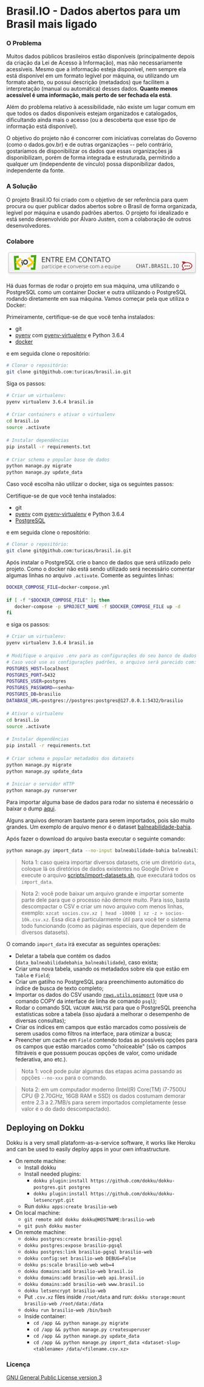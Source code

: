 # Brasil.IO - Dados abertos para um Brasil mais ligado

### O Problema

Muitos dados públicos brasileiros estão disponíveis (principalmente depois da
criação da Lei de Acesso à Informação), mas não necessariamente acessíveis.
Mesmo que a informação esteja disponível, nem sempre ela está disponível em um
formato legível por máquina, ou utilizando um formato aberto, ou possui
descrição (metadados) que facilitem a interpretação (manual ou automática)
desses dados. **Quanto menos acessível é uma informação, mais perto de ser
fechada ela está**.

Além do problema relativo à acessibilidade, não existe um lugar comum em que
todos os dados disponíveis estejam organizados e catalogados, dificultando
ainda mais o acesso (ou a descoberta que esse tipo de informação está
disponível).

O objetivo do projeto não é concorrer com iniciativas correlatas do Governo
(como o dados.gov.br) e de outras organizações -- pelo contrário, gostaríamos
de disponibilizar os dados que essas organizações já disponibilizam, porém de
forma integrada e estruturada, permitindo a qualquer um (independente de
vínculo) possa disponibilizar dados, independente da fonte.


### A Solução

O projeto Brasil.IO foi criado com o objetivo de ser referência para quem
procura ou quer publicar dados abertos sobre o Brasil de forma organizada,
legível por máquina e usando padrões abertos. O projeto foi idealizado e está
sendo desenvolvido por Álvaro Justen, com a colaboração de outros
desenvolvedores.


### Colabore

[![Entre em contato com o Brasil.IO por chat!](docs/chat-banner.png)](https://chat.brasil.io/)


Há duas formas de rodar o projeto em sua máquina, uma utilizando o PostgreSQL
como um container Docker e outra utilizando o PostgreSQL rodando diretamente
em sua máquina. Vamos começar pela que utiliza o Docker:

Primeiramente, certifique-se de que você tenha instalados:

- git
- [pyenv](https://github.com/pyenv/pyenv) com
  [pyenv-virtualenv](https://github.com/pyenv/pyenv-virtualenv) e Python 3.6.4
- [docker](https://www.docker.com/)

e em seguida clone o repositório:

```bash
# Clonar o repositório:
git clone git@github.com:turicas/brasil.io.git

```

Siga os passos:

```bash
# Criar um virtualenv:
pyenv virtualenv 3.6.4 brasil.io

# Criar containers e ativar o virtualenv
cd brasil.io
source .activate

# Instalar dependências
pip install -r requirements.txt

# Criar schema e popular base de dados
python manage.py migrate
python manage.py update_data
```

Caso você escolha não utilizar o docker, siga os seguintes passos:

Certifique-se de que você tenha instalados:

- git
- [pyenv](https://github.com/pyenv/pyenv) com
  [pyenv-virtualenv](https://github.com/pyenv/pyenv-virtualenv) e Python 3.6.4
- [PostgreSQL](https://www.postgresql.org/)

e em seguida clone o repositório:

```bash
# Clonar o repositório:
git clone git@github.com:turicas/brasil.io.git

```

Após instalar o PostgreSQL crie o banco de dados que será utilizado pelo
projeto. Como o docker não está sendo utilizado será necessário comentar
algumas linhas no arquivo `.activate`. Comente as seguintes linhas:

```bash
DOCKER_COMPOSE_FILE=docker-compose.yml

if [ -f "$DOCKER_COMPOSE_FILE" ]; then
   docker-compose -p $PROJECT_NAME -f $DOCKER_COMPOSE_FILE up -d
fi
```

e siga os passos:

```bash
# Criar um virtualenv:
pyenv virtualenv 3.6.4 brasil.io

# Modifique o arquivo .env para as configurações do seu banco de dados
# Caso você use as configurações padrões, o arquivo será parecido com:
POSTGRES_HOST=localhost
POSTGRES_PORT=5432
POSTGRES_USER=postgres
POSTGRES_PASSWORD=<senha>
POSTGRES_DB=brasilio
DATABASE_URL=postgres://postgres:postgres@127.0.0.1:5432/brasilio

# Ativar o virtualenv
cd brasil.io
source .activate

# Instalar dependências
pip install -r requirements.txt

# Criar schema e popular metadados dos datasets
python manage.py migrate
python manage.py update_data

# Iniciar o servidor HTTP
python manage.py runserver
```

Para importar alguma base de dados para rodar no sistema é necessário o baixar
o dump
[aqui](https://drive.google.com/drive/u/0/folders/1yJyDFbTfX8w3uEJ9mTIN3Jow5TvJsYo7).

Alguns arquivos demoram bastante para serem importados, pois são muito grandes.
Um exemplo de arquivo menor é o dataset
[balneabilidade-bahia](https://drive.google.com/file/d/1-Ctem8laBPl9MBlbkoxqzEZU1paZZTA8/view?usp=sharing).

Após fazer o download do arquivo basta executar o seguinte comando:

```bash
python manage.py import_data --no-input balneabilidade-bahia balneabilidade balneabilidade-bahia.csv.xz
```

> Nota 1: caso queira importar diversos datasets, crie um diretório `data`,
> coloque lá os diretórios de dados existentes no Google Drive e execute o
> arquivo [scripts/import-datasets.sh](scripts/import-datasets.sh), que
> executará todos os `import_data`.

> Nota 2: você pode baixar um arquivo grande e importar somente parte dele para
> que o processo não demore muito. Para isso, basta descompactar o CSV e
> criar um novo arquivo com menos linhas, exemplo:
> `xzcat socios.csv.xz | head -10000 | xz -z > socios-10k.csv.xz`. Essa dica é
> particularmente útil para você ter o sistema todo funcionando (como as
> páginas especiais, que dependem de diversos datasets).

O comando `import_data` irá executar as seguintes operações:

- Deletar a tabela que contém os dados
  (`data_balneabilidadebahia_balneabilidade`), caso exista;
- Criar uma nova tabela, usando os metadados sobre ela que estão em `Table` e
  `Field`;
- Criar um gatilho no PostgreSQL para preenchimento automático do índice de
  busca de texto completo;
- Importar os dados do CSV usando
  [`rows.utils.pgimport`](https://github.com/turicas/rows/blob/develop/rows/utils.py#L580)
  (que usa o comando COPY da interface de linha de comando `psql`);
- Rodar o comando SQL `VACUUM ANALYSE` para que o PostgreSQL preencha
  estatísticas sobre a tabela (isso ajudará a melhorar o desempenho de diversas
  consultas);
- Criar os índices em campos que estão marcados como possíveis de serem usados
  como filtros na interface, para otimizar a busca;
- Preencher um cache em `Field` contendo todas as possíveis opções para os
  campos que estão marcados como "choiceable" (são os campos filtráveis e que
  possuem poucas opções de valor, como unidade federativa, ano etc.).

> Nota 1: você pode pular algumas das etapas acima passando as opções
> `--no-xxx` para o comando.

> Nota 2: em um computador moderno (Intel(R) Core(TM) i7-7500U CPU @ 2.70GHz,
> 16GB RAM e SSD) os dados costumam demorar entre 2.3 a 2.7MB/s para serem
> importados completamente (esse valor é o do dado descompactado).


## Deploying on Dokku

Dokku is a very small plataform-as-a-service software, it works like Heroku
and can be used to easily deploy apps in your own infrastructure.

- On remote machine:
  - Install dokku
  - Install needed plugins:
    - `dokku plugin:install https://github.com/dokku/dokku-postgres.git postgres`
    - `dokku plugin:install https://github.com/dokku/dokku-letsencrypt.git`
  - Run `dokku apps:create brasilio-web`
- On local machine:
  - `git remote add dokku dokku@HOSTNAME:brasilio-web`
  - `git push dokku master`
- On remote machine:
  - `dokku postgres:create brasilio-pgsql`
  - `dokku postgres:expose brasilio-pgsql`
  - `dokku postgres:link brasilio-pgsql brasilio-web`
  - `dokku config:set brasilio-web DEBUG=False`
  - `dokku ps:scale brasilio-web web=4`
  - `dokku domains:add brasilio-web brasil.io`
  - `dokku domains:add brasilio-web api.brasil.io`
  - `dokku domains:add brasilio-web www.brasil.io`
  - `dokku letsencrypt brasilio-web`
  - Put `.csv.xz` files inside `/root/data` and run: `dokku storage:mount brasilio-web /root/data:/data`
  - `dokku run brasilio-web /bin/bash`
  - Inside container:
    - `cd /app && python manage.py migrate`
    - `cd /app && python manage.py createsuperuser`
    - `cd /app && python manage.py update_data`
    - `cd /app && python manage.py import_data <dataset-slug> <tablename> /data/<filename.csv.xz>`


### Licença

[GNU General Public License version 3](https://www.gnu.org/licenses/gpl.html)

